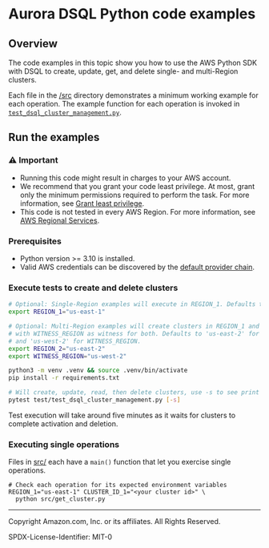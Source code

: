 # Aurora DSQL Python code examples

## Overview

The code examples in this topic show you how to use the AWS Python SDK with DSQL
to create, update, get, and delete single- and multi-Region clusters.

Each file in the [/src](src) directory demonstrates a minimum
working example for each operation. The example function for each operation is invoked
in [`test_dsql_cluster_management.py`](test/test_dsql_cluster_management.py).

## Run the examples

### ⚠️ Important

* Running this code might result in charges to your AWS account.
* We recommend that you grant your code least privilege. At most, grant only the
  minimum permissions required to perform the task. For more information, see
  [Grant least privilege](https://docs.aws.amazon.com/IAM/latest/UserGuide/best-practices.html#grant-least-privilege).
* This code is not tested in every AWS Region. For more information, see
  [AWS Regional Services](https://aws.amazon.com/about-aws/global-infrastructure/regional-product-services).

### Prerequisites

- Python version >= 3.10 is installed.
- Valid AWS credentials can be discovered by the [default provider chain](https://boto3.amazonaws.com/v1/documentation/api/latest/guide/credentials.html).

### Execute tests to create and delete clusters

```sh
# Optional: Single-Region examples will execute in REGION_1. Defaults to 'us-east-1'.
export REGION_1="us-east-1"

# Optional: Multi-Region examples will create clusters in REGION_1 and REGION_2
# with WITNESS_REGION as witness for both. Defaults to 'us-east-2' for REGION_2
# and 'us-west-2' for WITNESS_REGION.
export REGION_2="us-east-2"
export WITNESS_REGION="us-west-2"

python3 -m venv .venv && source .venv/bin/activate
pip install -r requirements.txt

# Will create, update, read, then delete clusters, use -s to see print statements when running tests
pytest test/test_dsql_cluster_management.py [-s]
```

Test execution will take around five minutes as it waits for clusters to complete activation and deletion.

### Executing single operations
Files in [src/](src/) each have a `main()` function that let you exercise single operations.

```shell
# Check each operation for its expected environment variables
REGION_1="us-east-1" CLUSTER_ID_1="<your cluster id>" \
  python src/get_cluster.py
```

---

Copyright Amazon.com, Inc. or its affiliates. All Rights Reserved.

SPDX-License-Identifier: MIT-0